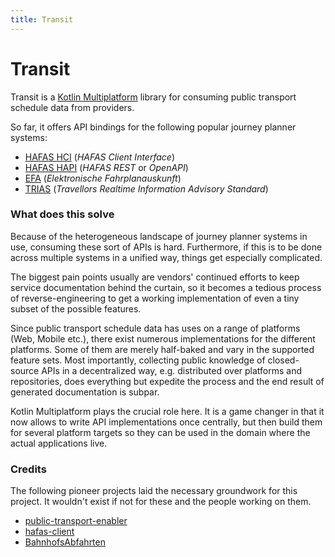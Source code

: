 ```yaml
---
title: Transit
---
```


# Transit

Transit is a [Kotlin Multiplatform](https://kotlinlang.org/docs/reference/multiplatform.html) library for consuming
public transport schedule data from providers.

So far, it offers API bindings for the following popular journey planner systems:

- [HAFAS HCI](api/hci.md) (_HAFAS Client Interface_)
- [HAFAS HAPI](api/hapi.md) (_HAFAS REST_ or _OpenAPI_)
- [EFA](api/efa.md) (_Elektronische Fahrplanauskunft_)
- [TRIAS](api/trias.md) (_Travellors Realtime Information Advisory Standard_)

### What does this solve
Because of the heterogeneous landscape of journey planner systems in use, consuming these sort of APIs is hard.
Furthermore, if this is to be done across multiple systems in a unified way, things get especially complicated.

The biggest pain points usually are vendors' continued efforts to keep service documentation behind the curtain,
so it becomes a tedious process of reverse-engineering to get a working implementation of even a tiny subset of the
possible features.

Since public transport schedule data has uses on a range of platforms (Web, Mobile etc.), there exist
numerous implementations for the different platforms. Some of them are merely half-baked and vary in the supported
feature sets.
Most importantly, collecting public knowledge of closed-source APIs in a decentralized way, e.g. distributed over
platforms and repositories, does everything but expedite the process and the end result of generated documentation is
subpar.

Kotlin Multiplatform plays the crucial role here. It is a game changer in that it now allows to write API implementations once centrally,
but then build them for several platform targets so they can be used in the domain where the actual applications live.

### Credits
The following pioneer projects laid the necessary groundwork for this project. It wouldn't exist if not for these and
the people working on them.

- [public-transport-enabler](https://github.com/schildbach/public-transport-enabler)
- [hafas-client](https://github.com/public-transport/hafas-client)
- [BahnhofsAbfahrten](https://github.com/marudor/BahnhofsAbfahrten)